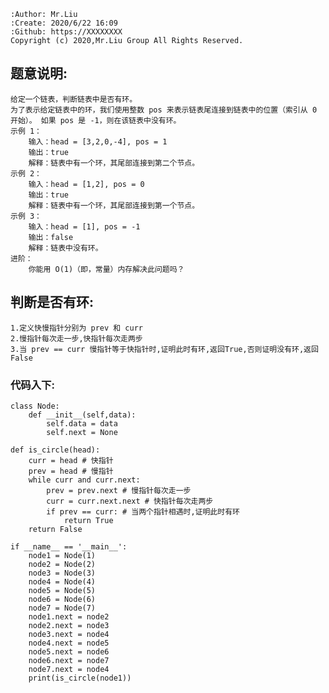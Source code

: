     :Author: Mr.Liu
    :Create: 2020/6/22 16:09
    :Github: https://XXXXXXXX
    Copyright (c) 2020,Mr.Liu Group All Rights Reserved.

## 题意说明:
    给定一个链表，判断链表中是否有环。
    为了表示给定链表中的环，我们使用整数 pos 来表示链表尾连接到链表中的位置（索引从 0 开始）。 如果 pos 是 -1，则在该链表中没有环。
    示例 1：
        输入：head = [3,2,0,-4], pos = 1
        输出：true
        解释：链表中有一个环，其尾部连接到第二个节点。
    示例 2：
        输入：head = [1,2], pos = 0
        输出：true
        解释：链表中有一个环，其尾部连接到第一个节点。
    示例 3：
        输入：head = [1], pos = -1
        输出：false
        解释：链表中没有环。
    进阶：
        你能用 O(1)（即，常量）内存解决此问题吗？

## 判断是否有环:
    1.定义快慢指针分别为 prev 和 curr
    2.慢指针每次走一步,快指针每次走两步
    3.当 prev == curr 慢指针等于快指针时,证明此时有环,返回True,否则证明没有环,返回False

### 代码入下:
    class Node:
        def __init__(self,data):
            self.data = data
            self.next = None
    
    def is_circle(head):
        curr = head # 快指针
        prev = head # 慢指针
        while curr and curr.next:
            prev = prev.next # 慢指针每次走一步
            curr = curr.next.next # 快指针每次走两步
            if prev == curr: # 当两个指针相遇时,证明此时有环
                return True
        return False
    
    if __name__ == '__main__':
        node1 = Node(1)
        node2 = Node(2)
        node3 = Node(3)
        node4 = Node(4)
        node5 = Node(5)
        node6 = Node(6)
        node7 = Node(7)
        node1.next = node2
        node2.next = node3
        node3.next = node4
        node4.next = node5
        node5.next = node6
        node6.next = node7
        node7.next = node4
        print(is_circle(node1))

